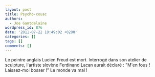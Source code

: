 ```yaml
---
layout: post
title: Psycho-couac
authors:
  - Joe Gantdelaine
wordpress_id: 876
date: '2011-07-22 10:49:02 +0200'
categories: []
tags: []
comments: []
---
```

Le peintre anglais Lucien Freud est mort. Interrogé dans son atelier de sculpture, l'artiste slovène Ferdinand Lacan aurait déclaré : "M'en fous ! Laissez-moi bosser !" Le monde va mal !
